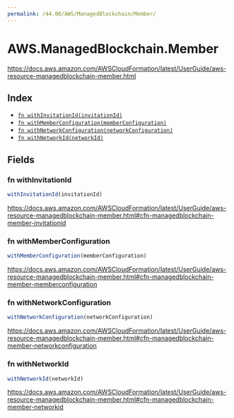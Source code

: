 ```yaml
---
permalink: /44.00/AWS/ManagedBlockchain/Member/
---
```


# AWS.ManagedBlockchain.Member

https://docs.aws.amazon.com/AWSCloudFormation/latest/UserGuide/aws-resource-managedblockchain-member.html

## Index

* [`fn withInvitationId(invitationId)`](#fn-withinvitationid)
* [`fn withMemberConfiguration(memberConfiguration)`](#fn-withmemberconfiguration)
* [`fn withNetworkConfiguration(networkConfiguration)`](#fn-withnetworkconfiguration)
* [`fn withNetworkId(networkId)`](#fn-withnetworkid)

## Fields

### fn withInvitationId

```ts
withInvitationId(invitationId)
```

https://docs.aws.amazon.com/AWSCloudFormation/latest/UserGuide/aws-resource-managedblockchain-member.html#cfn-managedblockchain-member-invitationid

### fn withMemberConfiguration

```ts
withMemberConfiguration(memberConfiguration)
```

https://docs.aws.amazon.com/AWSCloudFormation/latest/UserGuide/aws-resource-managedblockchain-member.html#cfn-managedblockchain-member-memberconfiguration

### fn withNetworkConfiguration

```ts
withNetworkConfiguration(networkConfiguration)
```

https://docs.aws.amazon.com/AWSCloudFormation/latest/UserGuide/aws-resource-managedblockchain-member.html#cfn-managedblockchain-member-networkconfiguration

### fn withNetworkId

```ts
withNetworkId(networkId)
```

https://docs.aws.amazon.com/AWSCloudFormation/latest/UserGuide/aws-resource-managedblockchain-member.html#cfn-managedblockchain-member-networkid